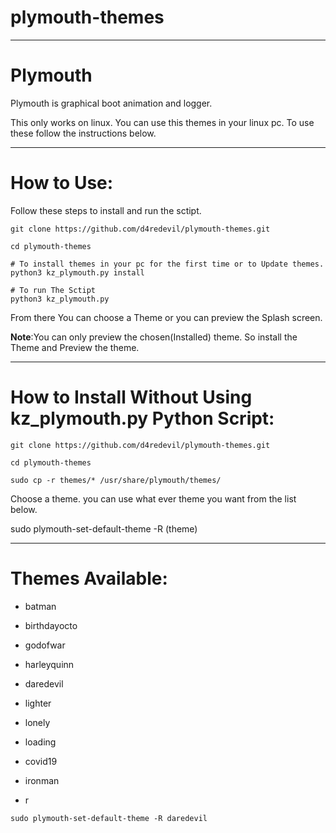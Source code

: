 # plymouth-themes

----
Plymouth
=
Plymouth is graphical boot animation and logger.

This only works on linux. You can use this themes in your linux pc. To use these follow the instructions below. 

-----
How to Use:
=

Follow these steps to install and run the sctipt.

```
git clone https://github.com/d4redevil/plymouth-themes.git

cd plymouth-themes

# To install themes in your pc for the first time or to Update themes.
python3 kz_plymouth.py install

# To run The Sctipt
python3 kz_plymouth.py
```

From there You can choose a Theme or you can preview the Splash screen.

**Note**:You can only preview the chosen(Installed) theme. So install the Theme and Preview the theme.

-----
How to Install Without Using kz_plymouth.py Python Script:
=

```
git clone https://github.com/d4redevil/plymouth-themes.git

cd plymouth-themes

sudo cp -r themes/* /usr/share/plymouth/themes/
```

Choose a theme.
you can use what ever theme you want from the list below.

sudo plymouth-set-default-theme -R (theme)

-------
Themes Available:
=
* batman

* birthdayocto

* godofwar

* harleyquinn

* daredevil

* lighter

* lonely

* loading

* covid19

* ironman

* r

```
sudo plymouth-set-default-theme -R daredevil
```
